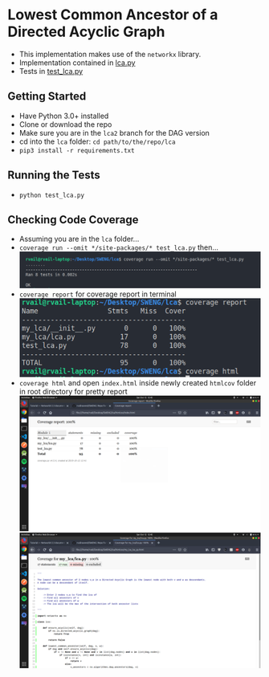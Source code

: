 # Lowest Common Ancestor of a Directed Acyclic Graph

+   This implementation makes use of the `networkx` library.
+   Implementation contained in [lca.py](https://github.com/rvailnaveed/SWENG/blob/lca2/lca/my_lca/lca.py)
+   Tests in [test_lca.py](https://github.com/rvailnaveed/SWENG/blob/lca2/lca/test_lca.py)

## Getting Started
+   Have Python 3.0+ installed
+   Clone or download the repo 
+   Make sure you are in the `lca2` branch for the DAG version
+   cd into the `lca` folder: `cd path/to/the/repo/lca`
+   `pip3 install -r requirements.txt`

## Running the Tests
+   `python test_lca.py`

## Checking Code Coverage
+   Assuming you are in the `lca` folder...
+   `coverage run --omit */site-packages/* test_lca.py` then...
![](pics/coverage_run.png)
+   `coverage report` for coverage report in terminal
![](pics/coverage_report.png)
+   `coverage html` and open `index.html` inside newly created `htmlcov` folder in root directory for pretty report
![](pics/1.png)
![](pics/2.png)
